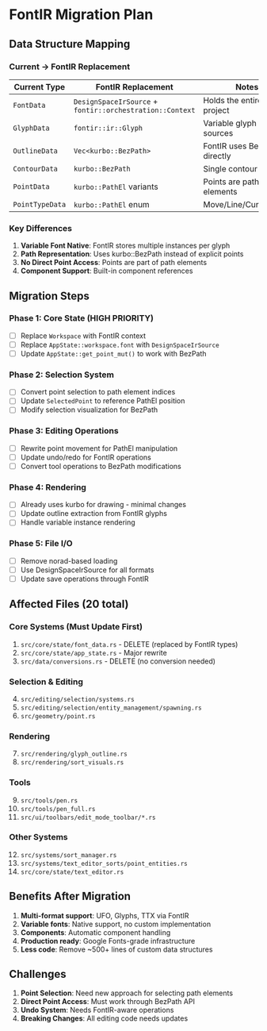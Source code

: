 # FontIR Migration Plan

## Data Structure Mapping

### Current → FontIR Replacement

| Current Type | FontIR Replacement | Notes |
|--------------|-------------------|--------|
| `FontData` | `DesignSpaceIrSource` + `fontir::orchestration::Context` | Holds the entire font project |
| `GlyphData` | `fontir::ir::Glyph` | Variable glyph with sources |
| `OutlineData` | `Vec<kurbo::BezPath>` | FontIR uses BezPath directly |
| `ContourData` | `kurbo::BezPath` | Single contour |
| `PointData` | `kurbo::PathEl` variants | Points are path elements |
| `PointTypeData` | `kurbo::PathEl` enum | Move/Line/Curve/Quad |

### Key Differences

1. **Variable Font Native**: FontIR stores multiple instances per glyph
2. **Path Representation**: Uses kurbo::BezPath instead of explicit points
3. **No Direct Point Access**: Points are part of path elements
4. **Component Support**: Built-in component references

## Migration Steps

### Phase 1: Core State (HIGH PRIORITY)
- [ ] Replace `Workspace` with FontIR context
- [ ] Replace `AppState::workspace.font` with `DesignSpaceIrSource`
- [ ] Update `AppState::get_point_mut()` to work with BezPath

### Phase 2: Selection System
- [ ] Convert point selection to path element indices
- [ ] Update `SelectedPoint` to reference PathEl position
- [ ] Modify selection visualization for BezPath

### Phase 3: Editing Operations
- [ ] Rewrite point movement for PathEl manipulation
- [ ] Update undo/redo for FontIR operations
- [ ] Convert tool operations to BezPath modifications

### Phase 4: Rendering
- [ ] Already uses kurbo for drawing - minimal changes
- [ ] Update outline extraction from FontIR glyphs
- [ ] Handle variable instance rendering

### Phase 5: File I/O
- [ ] Remove norad-based loading
- [ ] Use DesignSpaceIrSource for all formats
- [ ] Update save operations through FontIR

## Affected Files (20 total)

### Core Systems (Must Update First)
1. `src/core/state/font_data.rs` - DELETE (replaced by FontIR types)
2. `src/core/state/app_state.rs` - Major rewrite
3. `src/data/conversions.rs` - DELETE (no conversion needed)

### Selection & Editing
4. `src/editing/selection/systems.rs`
5. `src/editing/selection/entity_management/spawning.rs`
6. `src/geometry/point.rs`

### Rendering
7. `src/rendering/glyph_outline.rs`
8. `src/rendering/sort_visuals.rs`

### Tools
9. `src/tools/pen.rs`
10. `src/tools/pen_full.rs`
11. `src/ui/toolbars/edit_mode_toolbar/*.rs`

### Other Systems
12. `src/systems/sort_manager.rs`
13. `src/systems/text_editor_sorts/point_entities.rs`
14. `src/core/state/text_editor.rs`

## Benefits After Migration

1. **Multi-format support**: UFO, Glyphs, TTX via FontIR
2. **Variable fonts**: Native support, no custom implementation
3. **Components**: Automatic component handling
4. **Production ready**: Google Fonts-grade infrastructure
5. **Less code**: Remove ~500+ lines of custom data structures

## Challenges

1. **Point Selection**: Need new approach for selecting path elements
2. **Direct Point Access**: Must work through BezPath API
3. **Undo System**: Needs FontIR-aware operations
4. **Breaking Changes**: All editing code needs updates